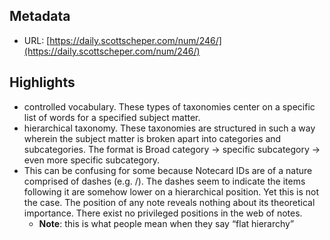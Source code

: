 ## Metadata
* URL: [https://daily.scottscheper.com/num/246/](https://daily.scottscheper.com/num/246/)

## Highlights
* controlled vocabulary. These types of taxonomies center on a specific list of words for a specified subject matter.
* hierarchical taxonomy. These taxonomies are structured in such a way wherein the subject matter is broken apart into categories and subcategories. The format is Broad category → specific subcategory → even more specific subcategory.
* This can be confusing for some because Notecard IDs are of a nature comprised of dashes (e.g. /). The dashes seem to indicate the items following it are somehow lower on a hierarchical position. Yet this is not the case. The position of any note reveals nothing about its theoretical importance. There exist no privileged positions in the web of notes.
  * **Note**: this is what people mean when they say “flat hierarchy”